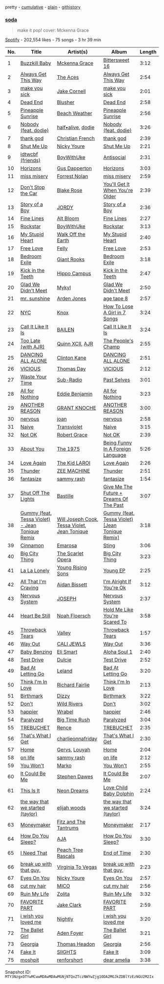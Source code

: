 pretty - [cumulative](/playlists/cumulative/37i9dQZF1DXaK0O81Xtkis.md) - [plain](/playlists/plain/37i9dQZF1DXaK0O81Xtkis) - [githistory](https://github.githistory.xyz/mackorone/spotify-playlist-archive/blob/main/playlists/plain/37i9dQZF1DXaK0O81Xtkis)

### [soda](https://open.spotify.com/playlist/37i9dQZF1DXaK0O81Xtkis)

> make it pop! cover: Mckenna Grace

[Spotify](https://open.spotify.com/user/spotify) - 202,554 likes - 75 songs - 3 hr 39 min

| No. | Title | Artist(s) | Album | Length |
|---|---|---|---|---|
| 1 | [Buzzkill Baby](https://open.spotify.com/track/5ylZhwfwtqtACJ9IDYnKkA) | [Mckenna Grace](https://open.spotify.com/artist/1ZjXhESKpjsv31L7ykuJBE) | [Bittersweet 16](https://open.spotify.com/album/5NrdpIaUiVzSp9dfPxMPO5) | 3:12 |
| 2 | [Always Get This Way](https://open.spotify.com/track/1RKP6D6QvUStrPP5TvPnXA) | [The Aces](https://open.spotify.com/artist/2AmfMGi3WZMxqFDHissIAe) | [Always Get This Way](https://open.spotify.com/album/48liucxcaJK4rfLASDRuC0) | 2:54 |
| 3 | [make you sick](https://open.spotify.com/track/7Ec2TmAp6LQhPP21ioIEh1) | [Jake Cornell](https://open.spotify.com/artist/6zf13X0QDPkbKT2bQAcKyV) | [make you sick](https://open.spotify.com/album/59wTseGXxX8DibgCwwMzDP) | 2:01 |
| 4 | [Dead End](https://open.spotify.com/track/6Vqw0rhS84CwHDG99e6dZx) | [Blusher](https://open.spotify.com/artist/7AZm56bjPk0tYl6LTyJu9N) | [Dead End](https://open.spotify.com/album/5KdJI0MvN0AtXb5oxXHXS9) | 2:58 |
| 5 | [Pineapple Sunrise](https://open.spotify.com/track/5L5n7lyXiTR2soMhCQel6n) | [Beach Weather](https://open.spotify.com/artist/7I3bkknknQkIiatWiupQgD) | [Pineapple Sunrise](https://open.spotify.com/album/7gA8QSNSZvHUYC9feFpeLj) | 2:56 |
| 6 | [Nobody \(feat\. dodie\)](https://open.spotify.com/track/3HSIgdZZJGHBV3F3kradtG) | [half•alive](https://open.spotify.com/artist/7sOR7gk6XUlGnxj3p9F54k), [dodie](https://open.spotify.com/artist/21TinSsF5ytwsfdyz5VSVS) | [Nobody \(feat\. dodie\)](https://open.spotify.com/album/14izII4z3jQPUPx2pmZsMM) | 3:26 |
| 7 | [thank god](https://open.spotify.com/track/1ISqxcKx6GHXjomB4NfkpF) | [Christian French](https://open.spotify.com/artist/7naAJDAh7AZnf18YYfQruM) | [thank god](https://open.spotify.com/album/2ImBrGMid90VfbhErSEL7w) | 2:39 |
| 8 | [Shut Me Up](https://open.spotify.com/track/1XuushYZmiAuKpPYTj7p3v) | [Nicky Youre](https://open.spotify.com/artist/7qmpXeNz2ojlMl2EEfkeLs) | [Shut Me Up](https://open.spotify.com/album/3iggNyh19LyTVYH5SexoYr) | 2:21 |
| 9 | [idtwcbf \(friends\)](https://open.spotify.com/track/4FAdGJxiagKwaF2d8ER1dn) | [BoyWithUke](https://open.spotify.com/artist/1Cd373x8qzC7SNUg5IToqp) | [Antisocial](https://open.spotify.com/album/5AYFv9iMMbwWAR5APhNHrp) | 2:31 |
| 10 | [Horizons](https://open.spotify.com/track/3lHh76erVVIK364LN7KBRr) | [Gus Dapperton](https://open.spotify.com/artist/6sHCvZe1PHrOAuYlwTLNH4) | [Horizons](https://open.spotify.com/album/0TNoEusEuT3DfGVhuc3j9D) | 3:03 |
| 11 | [miss misery](https://open.spotify.com/track/3Bey9kH0UEORyDMxT7Oph8) | [Forrest Nolan](https://open.spotify.com/artist/3M8UUCqb0mIEn5S2lO13yv) | [miss misery](https://open.spotify.com/album/3AOmVaNza6c5sfnjDeYDVk) | 2:59 |
| 12 | [Don't Stop the Car](https://open.spotify.com/track/72OrO3uJtMEGRlPyKLogvk) | [Blake Rose](https://open.spotify.com/artist/7wLyGTO9vUS7ndlq4BvBGe) | [You'll Get It When You're Older](https://open.spotify.com/album/3Cyholll5qarrrlnIlxiCu) | 2:39 |
| 13 | [Story of a Boy](https://open.spotify.com/track/7cbmG4OPQ9ghcewYIlNiuS) | [JORDY](https://open.spotify.com/artist/0p9SPN0Vhv6aDRZCz4W13E) | [Story of a Boy](https://open.spotify.com/album/2RUbaX7TWnJIKY3irozBP3) | 2:36 |
| 14 | [Fine Lines](https://open.spotify.com/track/6adCqDwVKcdXK8f4JHkOfo) | [Alt Bloom](https://open.spotify.com/artist/6JxQbC46LapcvanSk4J3OP) | [Fine Lines](https://open.spotify.com/album/7oHo3runeV3nHPtjOy4uK3) | 2:27 |
| 15 | [Rockstar](https://open.spotify.com/track/538txyi52ZOwzWxIQsCT12) | [BoyWithUke](https://open.spotify.com/artist/1Cd373x8qzC7SNUg5IToqp) | [Rockstar](https://open.spotify.com/album/3jhePBQL0zg0dXac7CUAvf) | 3:13 |
| 16 | [My Stupid Heart](https://open.spotify.com/track/3UZDl7g2r84o1b5marUjfK) | [Walk Off the Earth](https://open.spotify.com/artist/6jEiUoyyJNPHzSR0Nib6HX) | [My Stupid Heart](https://open.spotify.com/album/5csTYfCTB01hnZ3tT1yI39) | 2:40 |
| 17 | [Free Love](https://open.spotify.com/track/3hX0cncUUZ3A6cx9w1dW4w) | [Felly](https://open.spotify.com/artist/2848adRcxvgWNRcz1g1tQD) | [Free Love](https://open.spotify.com/album/6XJGZ5RmmHVvOJEDFPL8f3) | 2:53 |
| 18 | [Bedroom Exile](https://open.spotify.com/track/1n7mpf8v5OZL6DKf6a0TD1) | [Giant Rooks](https://open.spotify.com/artist/5wD0owYApRtYmjPWavWKvb) | [Bedroom Exile](https://open.spotify.com/album/4lmPBBBCnBl6uHdFMIjCmZ) | 3:18 |
| 19 | [Kick in the Teeth](https://open.spotify.com/track/09IAjxegM08998hgb6ZScZ) | [Hippo Campus](https://open.spotify.com/artist/1btWGBz4Uu1HozTwb2Lm8A) | [Kick in the Teeth](https://open.spotify.com/album/7zeuAUF8ieCxZ5P9wUxOBB) | 2:47 |
| 20 | [Glad We Didn't Meet](https://open.spotify.com/track/0WFNSbhvCFNPuAdHfMEQV2) | [Mykyl](https://open.spotify.com/artist/42Gj65Q4XQ9hMhLQE5hi7r) | [Glad We Didn't Meet](https://open.spotify.com/album/26SFXMuuftdkZmt4E3gEOH) | 2:50 |
| 21 | [mr\. sunshine](https://open.spotify.com/track/6x984mI891z1E2sVwYumUx) | [Arden Jones](https://open.spotify.com/artist/3mMogqf2JyBUQZxFZlC79w) | [age tape 8](https://open.spotify.com/album/5cYaUdDHrHhOIsTlHU9Tbk) | 2:57 |
| 22 | [NYC](https://open.spotify.com/track/5F6gniXisSbOKtfgIJIKoD) | [Knox](https://open.spotify.com/artist/61S5H9Lxn1PDUvu1TV0kCX) | [How To Lose A Girl in 7 Songs](https://open.spotify.com/album/3fxeIzMwjsQYIT91v6uHoR) | 3:24 |
| 23 | [Call It Like It Is](https://open.spotify.com/track/1KtpAFiSZ9WO5RYI7F752Y) | [BAILEN](https://open.spotify.com/artist/3sYoUB7tAeXO7sOAB8eaII) | [Call It Like It Is](https://open.spotify.com/album/1G9K6xgvZvhVJ1vRVnzDLA) | 3:24 |
| 24 | [Too Late \(with AJR\)](https://open.spotify.com/track/1FNpMhXQtpIfN0BXwEvIWS) | [Quinn XCII](https://open.spotify.com/artist/3ApUX1o6oSz321MMECyIYd), [AJR](https://open.spotify.com/artist/6s22t5Y3prQHyaHWUN1R1C) | [The People's Champ](https://open.spotify.com/album/3plm9depNQ4MWerYdN0vaq) | 2:55 |
| 25 | [DANCING ALL ALONE](https://open.spotify.com/track/3vHKqg3WDgtWA5unl5layh) | [Clinton Kane](https://open.spotify.com/artist/7okSU80WTrn4LXlyXYbX3P) | [DANCING ALL ALONE](https://open.spotify.com/album/6E1rMJkFB1eJwgyMQhN1mg) | 2:51 |
| 26 | [VICIOUS](https://open.spotify.com/track/4zO08ix7nulvQHfKm1bwC7) | [Thomas Day](https://open.spotify.com/artist/5TwUXL3I6RaLckHy8le2Hq) | [VICIOUS](https://open.spotify.com/album/76dCPKcj2NCRFaLQ9AlLtv) | 2:12 |
| 27 | [Waste Your Time](https://open.spotify.com/track/1OYWoqq19KO8IhXpQ4HTys) | [Sub\-Radio](https://open.spotify.com/artist/2lCUVconWp5YjxdYssfZ8J) | [Past Selves](https://open.spotify.com/album/3FOX9TnBKrJDTmvrRusZWk) | 3:01 |
| 28 | [All for Nothing](https://open.spotify.com/track/4eOydYjbFRCfFZ8jxtwrQX) | [Eddie Benjamin](https://open.spotify.com/artist/1AaSeUFzwt47HhkGtWE1xn) | [All for Nothing](https://open.spotify.com/album/0kWI8zbuMg3aNL7p6ceWJ7) | 3:23 |
| 29 | [ANOTHER REASON](https://open.spotify.com/track/0zAOoupjXIJjoS6YX85wg9) | [GRANT KNOCHE](https://open.spotify.com/artist/4uLexEsM3MDb1sermSib4J) | [ANOTHER REASON](https://open.spotify.com/album/39QDXQ4KXhQpu0wtnGJO4N) | 3:00 |
| 30 | [nervous](https://open.spotify.com/track/7gacDtNNBGmV4D1ZzjSsHJ) | [joan](https://open.spotify.com/artist/3HXLY1sNXIxHfulrjPiRf5) | [nervous](https://open.spotify.com/album/5vBpXxwiH2nZS3K4mB3Wm5) | 2:58 |
| 31 | [Naive](https://open.spotify.com/track/5IyQ3FaPU3EbE9Sbleq59M) | [Transviolet](https://open.spotify.com/artist/7ixzNQXQ64I2ayrtyhlF7i) | [Naive](https://open.spotify.com/album/17CC61VuUARx8AHynTbmnP) | 3:15 |
| 32 | [Not OK](https://open.spotify.com/track/06V8tMMLJS1lNNejvWFzDt) | [Robert Grace](https://open.spotify.com/artist/6W8rk6H6C3Mcj0lALuLVg1) | [Not OK](https://open.spotify.com/album/6oXcqvLT6Pi4ZorJetT4Gg) | 2:39 |
| 33 | [About You](https://open.spotify.com/track/1fDFHXcykq4iw8Gg7s5hG9) | [The 1975](https://open.spotify.com/artist/3mIj9lX2MWuHmhNCA7LSCW) | [Being Funny In A Foreign Language](https://open.spotify.com/album/6dVCpQ7oGJD1oYs2fv1t5M) | 5:26 |
| 34 | [Love Again](https://open.spotify.com/track/4sx6NRwL6Ol3V6m9exwGlQ) | [The Kid LAROI](https://open.spotify.com/artist/2tIP7SsRs7vjIcLrU85W8J) | [Love Again](https://open.spotify.com/album/3z53jSP5i9bCPVOu3PARM8) | 2:26 |
| 35 | [Thunder](https://open.spotify.com/track/2WP51KZ9ijZ6Kh68X5n3oc) | [ZEE MACHINE](https://open.spotify.com/artist/3v7HInx1B5wGtG90l8OgLg) | [Thunder](https://open.spotify.com/album/71ksMhG7YqwphT30LMElRK) | 2:51 |
| 36 | [fantasize](https://open.spotify.com/track/3oXJgKRmoopOfS1g4ss71k) | [sammy rash](https://open.spotify.com/artist/0yXuo2N8r6dzzGgnLNLGZm) | [fantasize](https://open.spotify.com/album/1E9TSanNO7qOudlINg2C4u) | 1:54 |
| 37 | [Shut Off The Lights](https://open.spotify.com/track/2BQlr0YCvJHM3HKEEtBe6T) | [Bastille](https://open.spotify.com/artist/7EQ0qTo7fWT7DPxmxtSYEc) | [Give Me The Future + Dreams Of The Past](https://open.spotify.com/album/2dssFgPLHm6Y1mINk3JNJ8) | 3:07 |
| 38 | [Gummy \(feat\. Tessa Violet\) \- Jean Tonique Remix](https://open.spotify.com/track/4BBJGxUNJaioA9JrG0Fe5a) | [Will Joseph Cook](https://open.spotify.com/artist/3YO2a6i2cfdFbgxk2HDfPe), [Tessa Violet](https://open.spotify.com/artist/5DD5GZd4ElmQTy9NleMvKJ), [Jean Tonique](https://open.spotify.com/artist/6BVLQfvzlvlNZ43WjbFgbI) | [Gummy \(feat\. Tessa Violet\) \[Jean Tonique Remix\]](https://open.spotify.com/album/05xguEfwYKFANRuFJoRVFW) | 3:18 |
| 39 | [Cinnamon](https://open.spotify.com/track/1gRWoklE6IT3eVP7mSlFwd) | [Emarosa](https://open.spotify.com/artist/68tKVjVvcqUfKFFLr2j0Ek) | [Sting](https://open.spotify.com/album/0BBW1lCE63dBs7u79aFIet) | 3:06 |
| 40 | [Big City Thing](https://open.spotify.com/track/3OOAv73AZwwCnAW7VGHbZd) | [The Scarlet Opera](https://open.spotify.com/artist/331esE1oEqzbQQGZPJ4Yix) | [Big City Thing](https://open.spotify.com/album/4qhwIb8uXcg7M7Dz7Kn0Rn) | 3:23 |
| 41 | [La La Lonely](https://open.spotify.com/track/4wZlm8Xnb01q6AWQkWb5cu) | [Young Rising Sons](https://open.spotify.com/artist/6ZUjdwG0NvY6MT7vvmluhV) | [Young EP](https://open.spotify.com/album/33ohaY1ybr1XVVGNFo3SoU) | 2:25 |
| 42 | [All That I'm Craving](https://open.spotify.com/track/2O2xeI5k7i1aGJTkQOyNpG) | [Aidan Bissett](https://open.spotify.com/artist/4XQI4hyuy5xun1ou3SM8Oe) | [I'm Alright If You're Ok](https://open.spotify.com/album/7wfUtM6zAEcjj7dVYWjfGD) | 3:12 |
| 43 | [Nervous System](https://open.spotify.com/track/1F4bLAgSwZkU5VEVSGyhzB) | [JOSEPH](https://open.spotify.com/artist/5Wfvw7rDz7HA6gE2z6QhqO) | [Nervous System](https://open.spotify.com/album/2tqcwbNuovDs9h1wuQ5vTr) | 2:37 |
| 44 | [Heart Be Still](https://open.spotify.com/track/0ewPlKce3kwoC2kFBlagty) | [Noah Floersch](https://open.spotify.com/artist/6fU24B4K9kWmFt5WTwwsLF) | [Hold Me Like You're Scared To](https://open.spotify.com/album/2VHeRxzNfeqiCOhF6mEYcz) | 3:58 |
| 45 | [Throwback Tears](https://open.spotify.com/track/68Z7JAEz6ZSFJ9bA4KFGRg) | [Valley](https://open.spotify.com/artist/7blXVKBSxdFZsIqlhdViKc) | [Throwback Tears](https://open.spotify.com/album/5mNkXsJh0QVVEKIq9Rx1en) | 1:57 |
| 46 | [Way Out](https://open.spotify.com/track/7Mne5Z9Xi6olZCkveX8KWn) | [CALI JEWLS](https://open.spotify.com/artist/0iDbrXm29WpIVqxhWaVzlH) | [Way Out](https://open.spotify.com/album/2gJEPcCWkTEUp3jX4HiTX1) | 3:36 |
| 47 | [Baby Benzing](https://open.spotify.com/track/422nNdTyp1em6ZsctFoc2B) | [Eli Smart](https://open.spotify.com/artist/20ZPpiSCh8TSt6Vq07zrcb) | [Aloha Soul 1](https://open.spotify.com/album/5sBtr4v8F3m4P1c06LAEc6) | 2:40 |
| 48 | [Test Drive](https://open.spotify.com/track/0uNfVfWPTXc0OQpenU2Ejk) | [Dulcie](https://open.spotify.com/artist/5mizYbdTNtmQlU97XqxJOe) | [Test Drive](https://open.spotify.com/album/3P1kvhiXildaFMUSrxSdG4) | 2:52 |
| 49 | [Bad At Letting Go](https://open.spotify.com/track/4uWDzzFjuB9AV1hMSTyEAJ) | [Leland](https://open.spotify.com/artist/7dnMXd8vKl0C2NUZvkyd69) | [Bad At Letting Go](https://open.spotify.com/album/25cBhyZGuY9xdg7QMCdc9K) | 3:20 |
| 50 | [Think I'm In Love](https://open.spotify.com/track/4DdNJPSeSHacmc04nlvwx1) | [Richard Fairlie](https://open.spotify.com/artist/3LsDFxj4WpnS55c4NW2VOb) | [Think I'm In Love](https://open.spotify.com/album/6sYZJIIFZK1zVjVGCBM20f) | 2:13 |
| 51 | [Birthmark](https://open.spotify.com/track/0WBkEWQ7evLCkPRLehTJeY) | [Dizzy](https://open.spotify.com/artist/0g3BS5QoR5r6pOAg1tvwXv) | [Birthmark](https://open.spotify.com/album/35GQtom38u5STlcnpDeALd) | 3:22 |
| 52 | [Don't](https://open.spotify.com/track/2q9YHakYN697yPpEitqybk) | [Wild Rivers](https://open.spotify.com/artist/59sBwR0jPSTrbMtuTkRPN5) | [Don't](https://open.spotify.com/album/0sPcMRaH3i6TO1yvDkOxPS) | 3:02 |
| 53 | [happier](https://open.spotify.com/track/5Imv22PbpWHLDlcetv2EUd) | [Wrabel](https://open.spotify.com/artist/7r2uG6BlFXKcwmh9ItqlII) | [happier](https://open.spotify.com/album/07Bqqi7M1ck2JR6TllJf9P) | 2:46 |
| 54 | [Paralyzed](https://open.spotify.com/track/6KOQLj5dcYuFSN6srNs96u) | [Big Time Rush](https://open.spotify.com/artist/0GWCNkPi54upO9WLlwjAHd) | [Paralyzed](https://open.spotify.com/album/4b5VmGfGFXxivUx1vshO9o) | 3:04 |
| 55 | [TREBUCHET](https://open.spotify.com/track/78iAaClMArrG8LkVfhywSZ) | [Rence](https://open.spotify.com/artist/3VJTtTgub426X1NuzcyAOb) | [TREBUCHET](https://open.spotify.com/album/2gRD30JoXVJ3FZPUXxH9CP) | 2:35 |
| 56 | [That's What I Get](https://open.spotify.com/track/1JXoYzZXVW7H829mHfiWRm) | [charlieonnafriday](https://open.spotify.com/artist/1hmTCch4tWOJmdqkf8nSRA) | [That's What I Get](https://open.spotify.com/album/2ot1e7ExW9qF6G82rIJc1f) | 2:30 |
| 57 | [Home](https://open.spotify.com/track/1XdZpce5hIRfdh41JGZU7B) | [Gervs](https://open.spotify.com/artist/0cyJKr7j8QGAhlDgPza01i), [Louyah](https://open.spotify.com/artist/4FH6xGueB6CRmiEdtPnu41) | [Home](https://open.spotify.com/album/3NZDgr21FMW7vnUm13OSl5) | 2:04 |
| 58 | [on life](https://open.spotify.com/track/2p3bubd7FHs1XN4tiasCqJ) | [sammy rash](https://open.spotify.com/artist/0yXuo2N8r6dzzGgnLNLGZm) | [on life](https://open.spotify.com/album/1WC5QLxSqWPlau5SJZIudy) | 2:12 |
| 59 | [You Won't](https://open.spotify.com/track/3KqTfgqq5Y7LO2MABzz8el) | [Marko](https://open.spotify.com/artist/1gBpdTK92fXFog9vxL9eL5) | [You Won't](https://open.spotify.com/album/6JR0yX7Orycek9RVRUFyH2) | 2:55 |
| 60 | [It Could Be Me](https://open.spotify.com/track/00fMrdknKRNqnnBl3EkftU) | [Stephen Dawes](https://open.spotify.com/artist/3jTU1IOqkO7Mz4zdbXPose) | [It Could Be Me](https://open.spotify.com/album/7cdgnWWIJi8NhLqtwbotba) | 2:07 |
| 61 | [This Is It](https://open.spotify.com/track/2p89C4cm3uO4aE0m3KpYRn) | [Neon Dreams](https://open.spotify.com/artist/2UQ6mFkiLYy5VHRJnajQYT) | [Love Child Baby Dolphin](https://open.spotify.com/album/40ZhYzG43CUCoeOLEkOqof) | 2:24 |
| 62 | [the way that we started \(taylor\)](https://open.spotify.com/track/36AWmLYL4tMTfZseHQHoVl) | [elijah woods](https://open.spotify.com/artist/3IR6DvP0x2a6oUSist9UMu) | [the way that we started \(taylor\)](https://open.spotify.com/album/4epDMTI9SL9TRfiuDpbwFO) | 3:24 |
| 63 | [Moneymaker](https://open.spotify.com/track/5f18AcRmbxcTxd4ehOXuYI) | [Fitz and The Tantrums](https://open.spotify.com/artist/4AcHt3JxKy59IX7JNNlZn4) | [Moneymaker](https://open.spotify.com/album/1K8g8sM4GzVOWBfYrlh41Y) | 2:17 |
| 64 | [How Do You Sleep?](https://open.spotify.com/track/7skoWi7cN9FjNdJOkwQ4YY) | [AJA](https://open.spotify.com/artist/4i8jleH8zrMtVQNpir3iDj) | [How Do You Sleep?](https://open.spotify.com/album/3z8DWMIyTqjI3382gxMklh) | 3:30 |
| 65 | [I Need That](https://open.spotify.com/track/3rgnM3MBkpsuVeSwmtXYia) | [Peach Tree Rascals](https://open.spotify.com/artist/0imE3buPhAowREqCrr4CYe) | [End of Time](https://open.spotify.com/album/6lRDlZ73raNJQKDXcUzdKU) | 2:30 |
| 66 | [break up with that guy.](https://open.spotify.com/track/4OhTm6quMnqHRbzntToUKG) | [Virginia To Vegas](https://open.spotify.com/artist/3v9wPA58IVrX2dg6AjSPgi) | [break up with that guy.](https://open.spotify.com/album/1eUtqH9UpAY4SR6Cst8oSL) | 2:23 |
| 67 | [Eyes On You](https://open.spotify.com/track/6qItx3M2IZbXBKRnptbnHM) | [Nicky Youre](https://open.spotify.com/artist/7qmpXeNz2ojlMl2EEfkeLs) | [Eyes On You](https://open.spotify.com/album/2vwW8EzZGZaAFfZ2HYL1hE) | 2:57 |
| 68 | [cut my hair](https://open.spotify.com/track/3PY9Ox9fKPqZJCzPjUQ0I6) | [MICO](https://open.spotify.com/artist/0wajW5BBnk40YAhJdTkrrG) | [cut my hair](https://open.spotify.com/album/09rSEws6lx6NhDxNhZJxQ1) | 2:56 |
| 69 | [Ruin My Life](https://open.spotify.com/track/60pE6cLRCZy6wgjhP0Wu8w) | [Zolita](https://open.spotify.com/artist/7nnTzZ5tZrPx14iDnmjksU) | [Ruin My Life](https://open.spotify.com/album/5kBzmnPiJAirnzMcSFPUmf) | 3:32 |
| 70 | [FAVORITE PART](https://open.spotify.com/track/1ssq7tSefgoZkTSTrI51rg) | [Jake Clark](https://open.spotify.com/artist/5fPvc8tIZfLbEm3GsbFHgd) | [FAVORITE PART](https://open.spotify.com/album/2ozUR3Sj5ZBn9W5zsMusVu) | 2:59 |
| 71 | [i wish you loved me](https://open.spotify.com/track/1azXAzGWeQvgzwlkwmOlo7) | [Nightly](https://open.spotify.com/artist/3qDMrpZHtZEtVl5i1l7hP3) | [i wish you loved me](https://open.spotify.com/album/6MG2hzpDZauvVJRVqB9tYi) | 3:20 |
| 72 | [The Ballet Girl](https://open.spotify.com/track/3aiOu3VFNOD9omIGG7nSq1) | [Aden Foyer](https://open.spotify.com/artist/54NKhABnyGAvbek0n63TAu) | [The Ballet Girl](https://open.spotify.com/album/0oHwFrjiH6pkhFp8C4LWa3) | 3:21 |
| 73 | [Georgia](https://open.spotify.com/track/7d4lvIqCYS2DGTCZAjmCHu) | [Thomas Headon](https://open.spotify.com/artist/0dn62y7ayEAxcIcMcBWXIE) | [Georgia](https://open.spotify.com/album/5PLNgWXs7Hq6RHgFetDAtJ) | 2:56 |
| 74 | [Fake It](https://open.spotify.com/track/3pKCMnO0A36oKIEIbknixC) | [SIIGHTS](https://open.spotify.com/artist/59wzcVw9vvQvKIEHddgF7n) | [Fake It](https://open.spotify.com/album/2nk5HLphr2POdEPUwpwSVy) | 3:09 |
| 75 | [moshpit](https://open.spotify.com/track/5LIwaCUAPW3ugjQ5ls3Fxs) | [renforshort](https://open.spotify.com/artist/3GYvf7puxwkr51EYoD9E7D) | [dear amelia](https://open.spotify.com/album/2BFeOSMMljkZs37e4uYLtG) | 3:38 |

Snapshot ID: `MTY3NzgxOTYwMCwwMDAwMDAwMGNjNTQxZTczNWYwZjg1ODA2MGJkZDBlYzEzNGU2M2Ix`
